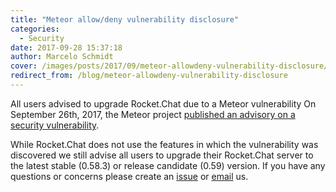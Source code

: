```yaml
---
title: "Meteor allow/deny vulnerability disclosure"
categories:
  - Security
date: 2017-09-28 15:37:18
author: Marcelo Schmidt
cover: /images/posts/2017/09/meteor-allowdeny-vulnerability-disclosure/og-image-logo.png
redirect_from: /blog/meteor-allowdeny-vulnerability-disclosure
---
```


All users advised to upgrade Rocket.Chat due to a Meteor vulnerability On September 26th, 2017, the Meteor project <a href="https://blog.meteor.com/meteor-allow-deny-vulnerability-disclosure-baf398f47b25" target="_blank">published an advisory on a security
vulnerability</a>.&nbsp;

While Rocket.Chat does not use the features in which the vulnerability was discovered we still advise all users to upgrade their Rocket.Chat server to the latest stable (0.58.3) or release candidate (0.59) version. If you have any questions or concerns please create an <a href="https://github.com/RocketChat/Rocket.Chat/issues" target="_blank">issue</a> or <a href="mailto:security@rocket.chat">email</a> us.
